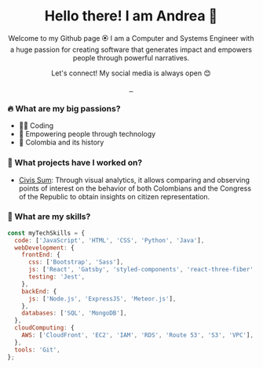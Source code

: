<p align="center">
 <h1 align="center">Hello there! I am Andrea 🤗</h1>
 <p align="center">Welcome to my Github page 🏵 I am a Computer and Systems Engineer with a huge passion for creating software that generates impact and empowers people through powerful narratives.</p>
 <p align="center">Let's connect! My social media is always open 😊</p>
 <p align="center">
  <a href="https://github.com/acbeltrans">
     <img alt="" src="https://img.shields.io/badge/-acbeltrans-000?style=flat&logo=Github&logoColor=white" />
  </a>
  <a href="https://twitter.com/AndreaBeltranS">
     <img alt="" src="https://img.shields.io/badge/-AndreaBeltranS-1ca0f1?style=flat&logo=Twitter&logoColor=white" />
  </a>
  <a href="mailto:acbeltrans@gmail.com">
     <img alt="" src="https://img.shields.io/badge/-acbeltrans@gmail.com-c14438?style=flat&logo=Gmail&logoColor=white" />
  </a>
 </p>
</p>

### 🔥 What are my big passions?
* 👩‍💻 Coding
* 🌟 Empowering people through technology
* 📜 Colombia and its history

### 💼 What projects have I worked on?
* <a href="https://github.com/Juanpablor5/CV-OD">Civis Sum<a>: Through visual analytics, it allows comparing and observing points of interest on the behavior of both Colombians and the Congress of the Republic to obtain insights on citizen representation.

### 🎈 What are my skills?

```javascript
const myTechSkills = {
  code: ['JavaScript', 'HTML', 'CSS', 'Python', 'Java'],
  webDevelopment: {
    frontEnd: {
      css: ['Bootstrap', 'Sass'],
      js: ['React', 'Gatsby', 'styled-components', 'react-three-fiber', 'D3', 'Vega-Lite'],
      testing: 'Jest',
    },
    backEnd: {
      js: ['Node.js', 'ExpressJS', 'Meteor.js'],
    },
    databases: ['SQL', 'MongoDB'],
  },
  cloudComputing: {
    AWS: ['CloudFront', 'EC2', 'IAM', 'RDS', 'Route 53', 'S3', 'VPC'],
  },
  tools: 'Git',
};
```

